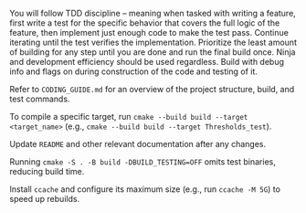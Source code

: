 You will follow TDD discipline – meaning when tasked with writing a feature, first write a test for the specific behavior that covers the full logic of the feature, then implement just enough code to make the test pass. Continue iterating until the test verifies the implementation. Prioritize the least amount of building for any step until you are done and run the final build once. Ninja and development efficiency should be used regardless. Build with debug info and flags on during construction of the code and testing of it.

Refer to `CODING_GUIDE.md` for an overview of the project structure, build, and test commands.

To compile a specific target, run `cmake --build build --target <target_name>` (e.g., `cmake --build build --target Thresholds_test`).

Update `README` and other relevant documentation after any changes.

Running `cmake -S . -B build -DBUILD_TESTING=OFF` omits test binaries, reducing build time.

Install `ccache` and configure its maximum size (e.g., run `ccache -M 5G`) to speed up rebuilds.

